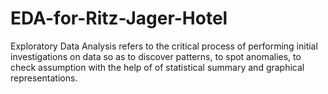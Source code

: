 # EDA-for-Ritz-Jager-Hotel
Exploratory Data Analysis refers to the critical process of performing initial investigations on data so as to discover patterns, to spot anomalies, to check assumption with the help of of statistical summary and graphical representations.
